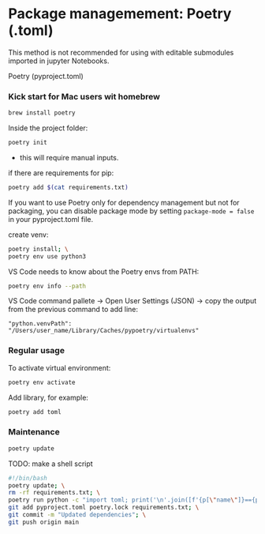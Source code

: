 # Package managemement: Poetry (.toml)

This method is not recommended for using with editable submodules imported in jupyter Notebooks.

Poetry (pyproject.toml)

### Kick start for Mac users wit homebrew
```bash
brew install poetry
```

Inside the project folder:
```bash
poetry init
```
- this will require manual inputs.

if there are requirements for pip:
```bash
poetry add $(cat requirements.txt)
```

If you want to use Poetry only for dependency management but not for packaging, 
you can disable package mode by setting `package-mode = false` in your pyproject.toml file.

create venv:
```bash
poetry install; \
poetry env use python3
```

VS Code needs to know about the Poetry envs from PATH:
```bash
poetry env info --path
```

VS Code command pallete -> Open User Settings (JSON) -> copy the output from the previous command to add line:
```
"python.venvPath": "/Users/user_name/Library/Caches/pypoetry/virtualenvs"
```

### Regular usage

To activate virtual environment:
```bash
poetry env activate
```

Add library, for example:
```bash
poetry add toml
```

### Maintenance

```bash
poetry update
```

TODO: make a shell script
```bash
#!/bin/bash
poetry update; \
rm -rf requirements.txt; \
poetry run python -c "import toml; print('\n'.join([f'{p[\"name\"]}=={p[\"version\"]}' for p in toml.load(open('poetry.lock'))['package']]))" > requirements.txt; \
git add pyproject.toml poetry.lock requirements.txt; \
git commit -m "Updated dependencies"; \
git push origin main
```


